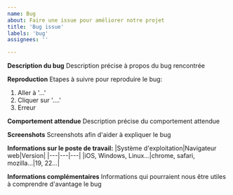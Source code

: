 ```yaml
---
name: Bug
about: Faire une issue pour améliorer notre projet
title: 'Bug issue'
labels: 'bug'
assignees: ''

---
```


**Description du bug**
Description précise à propos du bug rencontrée

**Reproduction**
Etapes à suivre pour reproduire le bug:
1. Aller à '...'
2. Cliquer sur '....'
4. Erreur

**Comportement attendue**
Description précise du comportement attendue

**Screenshots**
Screenshots afin d'aider à expliquer le bug

**Informations sur le poste de travail:**
|Système d'exploitation|Navigateur web|Version|
|---|---|---|
|iOS, Windows, Linux...|chrome, safari, mozilla...|19, 22...|

**Informations complémentaires**
Informations qui pourraient nous être utiles à comprendre d'avantage le bug